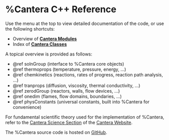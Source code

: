 # %Cantera C++ Reference

Use the menu at the top to view detailed documentation of the code, or use the
following shortcuts:

* Overview of [**Cantera Modules**](modules.html)
* Index of [**Cantera Classes**](classes.html)

A topical overview is provided as follows:

* @ref solnGroup (interface to %Cantera core objects)
* @ref thermoprops (temperature, pressure, energy, ...)
* @ref chemkinetics (reactions, rates of progress, reaction path analysis, ...)
* @ref tranprops (diffusion, viscosity, thermal conductivity, ...)
* @ref zerodGroup (reactors, walls, flow devices, ...)
* @ref onedim (flames, flow domains, boundaries, ...)
* @ref physConstants (universal constants, built into %Cantera for convenience)

For fundamental scientific theory used for the implementation of %Cantera, refer to the
[Cantera Science Section](https://cantera.org/science/index.html) of the
[Cantera Website](https://cantera.org).

The %Cantera source code is hosted on [GitHub](https://github.com/Cantera/cantera).
